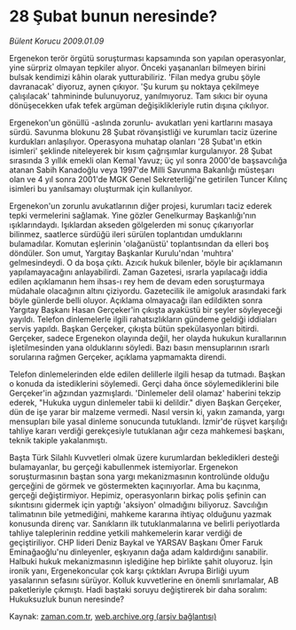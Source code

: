 # 28 Şubat  bunun neresinde?

*Bülent Korucu 2009.01.09*

<tr><td class="metin" colspan="2" style="padding-top: 20px; padding-left: 5px; padding-right: 10px;">Ergenekon terör örgütü soruşturması kapsamında son yapılan operasyonlar, yine sürpriz olmayan tepkiler alıyor. Önceki yaşananları bilmeyen birini bulsak kendimizi kâhin olarak yutturabiliriz. 'Filan medya grubu şöyle davranacak' diyoruz, aynen çıkıyor. 'Şu kurum şu noktaya çekilmeye çalışılacak' tahmininde bulunuyoruz, yanılmıyoruz. Tam sıkıcı bir oyuna dönüşecekken ufak tefek argüman değişiklikleriyle rutin dışına çıkılıyor.</td></tr><tr><td class="metin" colspan="2" style="padding-top: 20px; padding-left: 5px; padding-right: 10px;"><p>Ergenekon'un gönüllü -aslında zorunlu- avukatları yeni kartlarını masaya sürdü. Savunma blokunu 28 Şubat rövanşistliği ve kurumları taciz üzerine kurdukları anlaşılıyor. Operasyona muhatap olanları '28 Şubat'ın etkin isimleri' şeklinde niteleyerek bir kısım çağrışımlar kurgulanıyor. 28 Şubat sırasında 3 yıllık emekli olan Kemal Yavuz; üç yıl sonra 2000'de başsavcılığa atanan Sabih Kanadoğlu veya 1997'de Milli Savunma Bakanlığı müsteşarı olan ve 4 yıl sonra 2001'de MGK Genel Sekreterliği'ne getirilen Tuncer Kılınç isimleri bu yanılsamayı oluşturmak için kullanılıyor. 
<p>Ergenekon'un zorunlu avukatlarının diğer projesi, kurumları taciz ederek tepki vermelerini sağlamak. Yine gözler Genelkurmay Başkanlığı'nın ışıklarındaydı. Işıklardan akseden gölgelerden mi sonuç çıkarıyorlar bilinmez, saatlerce sürdüğü ileri sürülen toplantıdan umduklarını bulamadılar. Komutan eşlerinin 'olağanüstü' toplantısından da elleri boş döndüler. Son umut, Yargıtay Başkanlar Kurulu'ndan 'muhtıra' gelmesindeydi. O da boşa çıktı. Azıcık hukuk bilenler, böyle bir açıklamanın yapılamayacağını anlayabilirdi. Zaman Gazetesi, ısrarla yapılacağı iddia edilen açıklamanın hem ihsas-ı rey hem de devam eden soruşturmaya müdahale olacağının altını çiziyordu. Gazetecilik ile amigoluk arasındaki fark böyle günlerde belli oluyor. Açıklama olmayacağı ilan edildikten sonra Yargıtay Başkanı Hasan Gerçeker'in çıkışta ayaküstü bir şeyler söyleyeceği yayıldı. Telefon dinlemelerle ilgili rahatsızlıkların gündeme geldiği iddiaları servis yapıldı. Başkan Gerçeker, çıkışta bütün spekülasyonları bitirdi. Gerçeker, sadece Ergenekon olayında değil, her olayda hukukun kurallarının işletilmesinden yana olduklarını söyledi. Bazı basın mensuplarının ısrarlı sorularına rağmen Gerçeker, açıklama yapmamakta direndi. 
<p>Telefon dinlemelerinden elde edilen delillerle ilgili hesap da tutmadı. Başkan o konuda da istediklerini söylemedi. Gerçi daha önce söylemediklerini bile Gerçeker'in ağzından yazmışlardı. 'Dinlemeler delil olamaz' haberini tekzip ederek, "Hukuka uygun dinlemeler tabii ki delildir." diyen Başkan Gerçeker, dün de işe yarar bir malzeme vermedi. Nasıl versin ki, yakın zamanda, yargı mensupları bile yasal dinleme sonucunda tutuklandı. İzmir'de rüşvet karşılığı tahliye kararı verdiği gerekçesiyle tutuklanan ağır ceza mahkemesi başkanı, teknik takiple yakalanmıştı. 
<p>Başta Türk Silahlı Kuvvetleri olmak üzere kurumlardan bekledikleri desteği bulamayanlar, bu gerçeği kabullenmek istemiyorlar. Ergenekon soruşturmasının baştan sona yargı mekanizmasının kontrolünde olduğu gerçeğini de görmek ve göstermekten kaçınıyorlar. Ama bu kaçınma, gerçeği değiştirmiyor. Hepimiz, operasyonların birkaç polis şefinin can sıkıntısını gidermek için yaptığı 'aksiyon' olmadığını biliyoruz. Savcılığın talimatının bile yetmediğini, mahkeme kararına ihtiyaç olduğunu yazmak konusunda direnç var. Sanıkların ilk tutuklanmalarına ve belirli periyotlarda tahliye taleplerinin reddine yetkili mahkemelerin karar verdiği de geçiştiriliyor. CHP lideri Deniz Baykal ve YARSAV Başkanı Ömer Faruk Eminağaoğlu'nu dinleyenler, eşkıyanın dağa adam kaldırdığını sanabilir. Halbuki hukuk mekanizmasının işlediğine hep birlikte şahit oluyoruz. İşin ironik yanı, Ergenekoncular çok karşı çıktıkları Avrupa Birliği uyum yasalarının sefasını sürüyor. Kolluk kuvvetlerine en önemli sınırlamalar, AB paketleriyle çıkmıştı. Hadi baştaki soruyu değiştirerek bir daha soralım: Hukuksuzluk bunun neresinde?<br/></p></p></p></p></td></tr>

Kaynak: [zaman.com.tr](http://zaman.com.tr/yazar.do?yazino=801407), [web.archive.org (arşiv bağlantısı)](http://web.archive.org/web/20090318071836/http://zaman.com.tr:80/yazar.do?yazino=801407)
